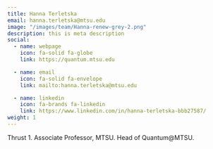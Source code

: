 ```yaml
---
title: Hanna Terletska
email: hanna.terletska@mtsu.edu
image: "/images/team/Hanna-renew-grey-2.png"
description: this is meta description
social:
  - name: webpage
    icon: fa-solid fa-globe 
    link: https://quantum.mtsu.edu 

  - name: email
    icon: fa-solid fa-envelope
    link: mailto:hanna.terletska@mtsu.edu

  - name: linkedin
    icon: fa-brands fa-linkedin
    link: https://www.linkedin.com/in/hanna-terletska-bbb27587/
weight: 1
---
```


Thrust 1. 
Associate Professor, MTSU. Head of Quantum@MTSU.
